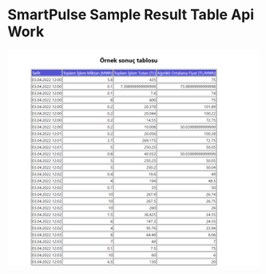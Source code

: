 # SmartPulse Sample Result Table Api Work

![SmartPulse](https://github.com/alikartalonline/React-Homeworks/blob/main/HomeWork6/assets/1.png)
